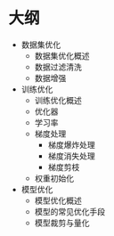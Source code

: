 # 大纲

- 数据集优化
  - 数据集优化概述
  - 数据过滤清洗
  - 数据增强
- 训练优化
  - 训练优化概述
  - 优化器
  - 学习率
  - 梯度处理
    - 梯度爆炸处理
    - 梯度消失处理
    - 梯度剪枝
  - 权重初始化
- 模型优化
  - 模型优化概述
  - 模型的常见优化手段
  - 模型裁剪与量化
